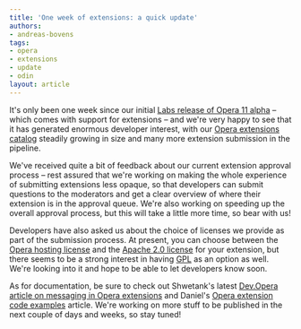 ```yaml
---
title: 'One week of extensions: a quick update'
authors:
- andreas-bovens
tags:
- opera
- extensions
- update
- odin
layout: article
---
```

<p>It&#39;s only been one week since our initial <a href="http://my.opera.com/ODIN/blog/introduction-to-opera-extensions">Labs release of Opera 11 alpha</a> – which comes with support for extensions – and we&#39;re very happy to see that it has generated enormous developer interest, with our <a href="https://addons.labs.opera.com/">Opera extensions catalog</a> steadily growing in size and many more extension submission in the pipeline.</p>
<p>We&#39;ve received quite a bit of feedback about our current extension approval process – rest assured that we&#39;re working on making the whole experience of submitting extensions less opaque, so that developers can submit questions to the moderators and get a clear overview of where their extension is in the approval queue. We&#39;re also working on speeding up the overall approval process, but this will take a little more time, so bear with us!</p>
<p>Developers have also asked us about the choice of licenses we provide as part of the submission process. At present, you can choose between the <a href="https://addons.labs.opera.com/developer/license/hosting/">Opera hosting license</a> and the <a href="http://www.apache.org/licenses/LICENSE-2.0.html">Apache 2.0 license</a> for your extension, but there seems to be a strong interest in having <a href="http://en.wikipedia.org/wiki/GNU_General_Public_License">GPL</a> as an option as well. We&#39;re looking into it and hope to be able to let developers know soon.</p>
<p>As for documentation, be sure to check out Shwetank&#39;s latest <a href="http://dev.opera.com/articles/view/opera-extensions-messaging/">Dev.Opera article on messaging in Opera extensions</a> and Daniel&#39;s <a href="http://dev.opera.com/articles/view/opera-extension-code-examples/">Opera extension code examples</a> article. We&#39;re working on more stuff to be published in the next couple of days and weeks, so stay tuned!</p>
